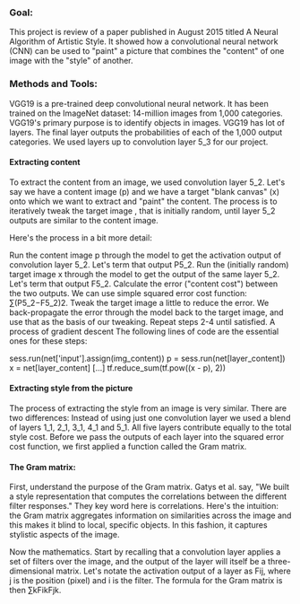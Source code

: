 ### Goal: 

This project is review of a paper published in August 2015 titled A Neural Algorithm of Artistic Style. It showed how a convolutional neural network (CNN) can be used to "paint" a picture that combines the "content" of one image with the "style" of another.

### Methods and Tools:

VGG19 is a pre-trained deep convolutional neural network. It has been trained on the ImageNet dataset: 14-million images from 1,000 categories. VGG19's primary purpose is to identify objects in images.
VGG19 has lot of layers.  The final layer outputs the probabilities of each of the 1,000 output categories. We used layers up to convolution layer 5_3 for our project.

#### Extracting content

To extract the content from an image, we used convolution layer 5_2. 
Let's say we have a content image (p) and we have a target "blank canvas" (x) onto which we want to extract and "paint" the content. The process is to iteratively tweak the target image , that is initially random, until layer 5_2 outputs are similar to the content image. 

Here's the process in a bit more detail:

Run the content image p through the model to get the activation output of convolution layer 5_2. Let's term that output P5_2. Run the (initially random) target image x through the model to get the output of the same layer 5_2. Let's term that output F5_2.
Calculate the error ("content cost") between the two outputs. We can use simple squared error cost function: ∑(P5_2−F5_2)2. Tweak the target image a little to reduce the error. We back-propagate the error through the model back to the target image, and use that as the basis of our tweaking. Repeat steps 2-4 until satisfied. A process of gradient descent The following lines of code are the essential ones for these steps:

sess.run(net['input'].assign(img_content)) p = sess.run(net[layer_content]) x = net[layer_content] [...] tf.reduce_sum(tf.pow((x - p), 2)) 

#### Extracting style from the picture

The process of extracting the style from an image is very similar. There are two differences:
Instead of using just one convolution layer we used a blend of layers 1_1, 2_1, 3_1, 4_1 and 5_1. All five layers contribute equally to the total style cost. Before we pass the outputs of each layer into the squared error cost function, we first applied a function called the Gram matrix.

#### The Gram matrix:

First, understand the purpose of the Gram matrix. Gatys et al. say, "We built a style representation that computes the correlations between the different filter responses." They key word here is correlations. Here's the intuition: the Gram matrix aggregates information on similarities across the image and this makes it blind to local, specific objects. In this fashion, it captures stylistic aspects of the image.

Now the mathematics. Start by recalling that a convolution layer applies a set of filters over the image, and the output of the layer will itself be a three-dimensional matrix. Let's notate the activation output of a layer as Fij, where j is the position (pixel) and i is the filter. The formula for the Gram matrix is then ∑kFikFjk.
